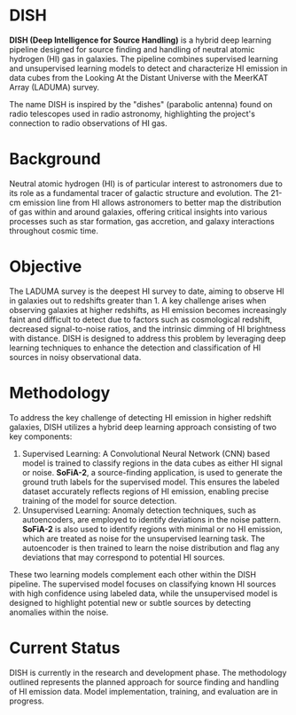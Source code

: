 # DISH 
**DISH (Deep Intelligence for Source Handling)** is a hybrid deep learning pipeline designed for source finding and handling of neutral atomic hydrogen (HI) gas in galaxies. The pipeline combines supervised learning and unsupervised learning models to detect and characterize HI emission in data cubes from the Looking At the Distant Universe with the MeerKAT Array (LADUMA) survey.

The name DISH is inspired by the "dishes" (parabolic antenna) found on radio telescopes used in radio astronomy, highlighting the project's connection to radio observations of HI gas.
# Background
Neutral atomic hydrogen (HI) is of particular interest to astronomers due to its role as a fundamental tracer of galactic structure and evolution. The 21-cm emission line from HI allows astronomers to better map the distribution of gas within and around galaxies, offering critical insights into various processes such as star formation, gas accretion, and galaxy interactions throughout cosmic time. 
# Objective
The LADUMA survey is the deepest HI survey to date, aiming to observe HI in galaxies out to redshifts greater than 1. A key challenge arises when observing galaxies at higher redshifts, as HI emission becomes increasingly faint and difficult to detect due to factors such as cosmological redshift, decreased signal-to-noise ratios, and the intrinsic dimming of HI brightness with distance. DISH is designed to address this problem by leveraging deep learning techniques to enhance the detection and classification of HI sources in noisy observational data.
# Methodology
To address the key challenge of detecting HI emission in higher redshift galaxies, DISH utilizes a hybrid deep learning approach consisting of two key components:

1. Supervised Learning: A Convolutional Neural Network (CNN) based model is trained to classify regions in the data cubes as either HI signal or noise. **SoFiA-2**, a source-finding application, is used to generate the ground truth labels for the supervised model. This ensures the labeled dataset accurately reflects regions of HI emission, enabling precise training of the model for source detection.
2. Unsupervised Learning: Anomaly detection techniques, such as autoencoders, are employed to identify deviations in the noise pattern. **SoFiA-2** is also used to identify regions with minimal or no HI emission, which are treated as noise for the unsupervised learning task. The autoencoder is then trained to learn the noise distribution and flag any deviations that may correspond to potential HI sources.

These two learning models complement each other within the DISH pipeline. The supervised model focuses on classifying known HI sources with high confidence using labeled data, while the unsupervised model is designed to highlight potential new or subtle sources by detecting anomalies within the noise.

# Current Status
DISH is currently in the research and development phase. The methodology outlined represents the planned approach for source finding and handling of HI emission data. Model implementation, training, and evaluation are in progress.

